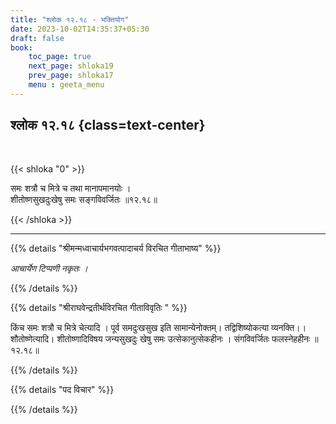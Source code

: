 ```yaml
---
title: "श्लोक १२.१८ - भक्तियोग"
date: 2023-10-02T14:35:37+05:30
draft: false
book:
    toc_page: true
    next_page: shloka19
    prev_page: shloka17
    menu : geeta_menu
---
```




## श्लोक १२.१८ {class=text-center}

<br/>

{{< shloka  "0"  >}}

समः शत्रौ च मित्रे च तथा मानापमानयोः ।    
शीतोष्णसुखदुःखेषु समः सङ्गविवर्जितः ॥१२.१८॥

{{< /shloka >}}

---


{{% details "श्रीमन्मध्वाचार्यभगवत्पादाचर्य विरचित  गीताभाष्य" %}}

*आचार्येण टिप्पणी नकृतः ।*

{{% /details %}}



{{% details "श्रीराघवेन्द्रतीर्थविरचित गीताविवृतिः " %}}

किंच समः शत्रौ च मित्रे चेत्यादि । पूर्व समदुःखसुख इति सामान्येनोक्तम्‌।
तद्विशिष्योकत्या व्यनक्ति।। शौतोष्णेत्यादि। शीतोष्णादिविषय जन्यसुखदुः खेषु
समः उत्सेकानुत्सेकहीनः । संगविवर्जितः फलस्नेहहीनः ॥१२.१८॥

{{% /details %}}



{{% details "पद विचार" %}}


{{% /details %}}
